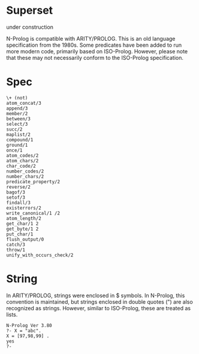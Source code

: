 # Superset
 under construction

 N-Prolog is compatible with ARITY/PROLOG. This is an old language specification from the 1980s. Some predicates have been added to run more modern code, primarily based on ISO-Prolog. However, please note that these may not necessarily conform to the ISO-Prolog specification.

 # Spec

 ```
\+ (not)
atom_concat/3
append/3
member/2
between/3
select/3
succ/2
maplist/2
compound/1
ground/1
once/1
atom_codes/2
atom_chars/2
char_code/2
number_codes/2
number_chars/2
predicate_property/2
reverse/2 
bagof/3
setof/3
findall/3
existerrors/2
write_canonical/1 /2
atom_length/2
get_char/1 2
get_byte/1 2
put_char/1 
flush_output/0
catch/3
throw/1
unify_with_occurs_check/2
```

# String
In ARITY/PROLOG, strings were enclosed in $ symbols. In N-Prolog, this convention is maintained, but strings enclosed in double quotes (") are also recognized as strings. However, similar to ISO-Prolog, these are treated as lists.

```
N-Prolog Ver 3.80
?- X = "abc".
X = [97,98,99] .
yes
?- 

```